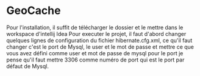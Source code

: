 # GeoCache
Pour l'installation, il suffit de télécharger le dossier et le mettre dans le workspace d'intellij Idea 
Pour executer le projet, il faut d'abord changer quelques lignes de configuration du fichier hibernate.cfg.xml, ce qu'il faut changer c'est le port de Mysql, le user et le mot de passe
et mettre ce que vous avez défini comme user et mot de passe de mysql pour le port je pense qu'il faut mettre 3306 comme numéro de port qui est le port par défaut de Mysql.
